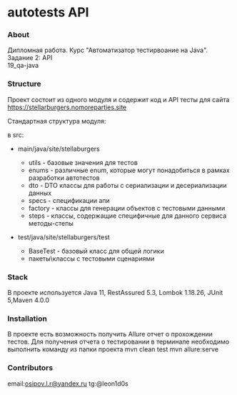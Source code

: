 #  autotests API

### About

Дипломная работа. Курс  "Автоматизатор тестирвоание на Java".       
Задание 2: API   
19_qa-java

### Structure

Проект состоит из одного модуля и содержит код и API тесты для сайта https://stellarburgers.nomoreparties.site

Стандартная структура модуля:

в src:

* main/java/site/stellaburgers
    * utils - базовые значения для тестов
    * enums - различные enum, которые могут понадобиться в рамках разработки автотестов
    * dto - DTO классы для работы с сериализации и десериализации данных
    * specs - спецификации апи
    * factory - классы для генерации объектов с тестовыми данными
    * steps - классы, содержащие специфичные для данного сервиса методы-степы


* test/java/site/stellaburgers/test
    * BaseTest - базовый класс для общей логики
    * пакеты\классы с тестовыми сценариями
### Stack
В проекте используется Java 11, RestAssured  5.3, Lombok 1.18.26, JUnit 5,Maven 4.0.0

### Installation
В проекте есть возможность получить  Allure отчет  о прохождении тестов. Для получения отчета о тестировании в терминале необходимо выполнить команду из папки проекта
mvn clean test
mvn allure:serve

### Contributors
email:osipov.l.r@yandex.ru
tg:@leon1d0s